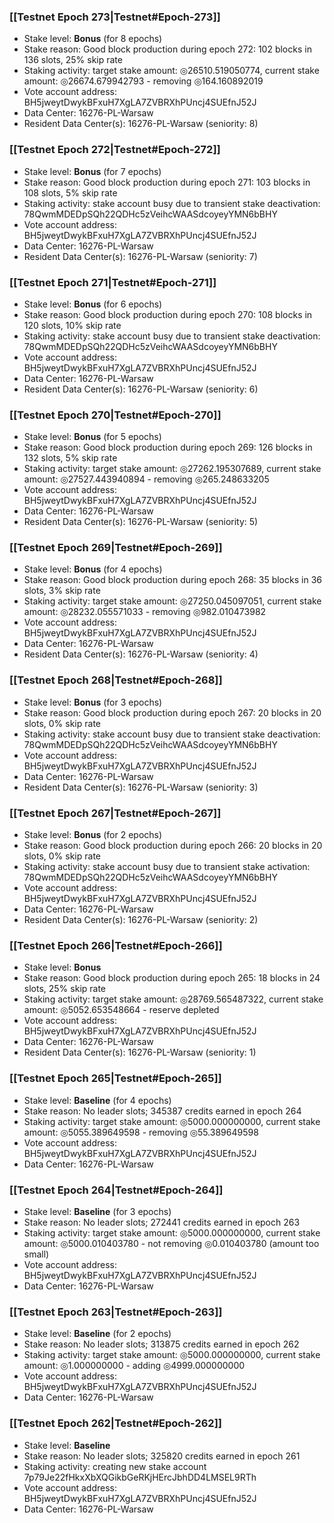### [[Testnet Epoch 273|Testnet#Epoch-273]]
* Stake level: **Bonus** (for 8 epochs)
* Stake reason: Good block production during epoch 272: 102 blocks in 136 slots, 25% skip rate
* Staking activity: target stake amount: ◎26510.519050774, current stake amount: ◎26674.679942793 - removing ◎164.160892019
* Vote account address: BH5jweytDwykBFxuH7XgLA7ZVBRXhPUncj4SUEfnJ52J
* Data Center: 16276-PL-Warsaw
* Resident Data Center(s): 16276-PL-Warsaw (seniority: 8)
### [[Testnet Epoch 272|Testnet#Epoch-272]]
* Stake level: **Bonus** (for 7 epochs)
* Stake reason: Good block production during epoch 271: 103 blocks in 108 slots, 5% skip rate
* Staking activity: stake account busy due to transient stake deactivation: 78QwmMDEDpSQh22QDHc5zVeihcWAASdcoyeyYMN6bBHY
* Vote account address: BH5jweytDwykBFxuH7XgLA7ZVBRXhPUncj4SUEfnJ52J
* Data Center: 16276-PL-Warsaw
* Resident Data Center(s): 16276-PL-Warsaw (seniority: 7)
### [[Testnet Epoch 271|Testnet#Epoch-271]]
* Stake level: **Bonus** (for 6 epochs)
* Stake reason: Good block production during epoch 270: 108 blocks in 120 slots, 10% skip rate
* Staking activity: stake account busy due to transient stake deactivation: 78QwmMDEDpSQh22QDHc5zVeihcWAASdcoyeyYMN6bBHY
* Vote account address: BH5jweytDwykBFxuH7XgLA7ZVBRXhPUncj4SUEfnJ52J
* Data Center: 16276-PL-Warsaw
* Resident Data Center(s): 16276-PL-Warsaw (seniority: 6)
### [[Testnet Epoch 270|Testnet#Epoch-270]]
* Stake level: **Bonus** (for 5 epochs)
* Stake reason: Good block production during epoch 269: 126 blocks in 132 slots, 5% skip rate
* Staking activity: target stake amount: ◎27262.195307689, current stake amount: ◎27527.443940894 - removing ◎265.248633205
* Vote account address: BH5jweytDwykBFxuH7XgLA7ZVBRXhPUncj4SUEfnJ52J
* Data Center: 16276-PL-Warsaw
* Resident Data Center(s): 16276-PL-Warsaw (seniority: 5)
### [[Testnet Epoch 269|Testnet#Epoch-269]]
* Stake level: **Bonus** (for 4 epochs)
* Stake reason: Good block production during epoch 268: 35 blocks in 36 slots, 3% skip rate
* Staking activity: target stake amount: ◎27250.045097051, current stake amount: ◎28232.055571033 - removing ◎982.010473982
* Vote account address: BH5jweytDwykBFxuH7XgLA7ZVBRXhPUncj4SUEfnJ52J
* Data Center: 16276-PL-Warsaw
* Resident Data Center(s): 16276-PL-Warsaw (seniority: 4)
### [[Testnet Epoch 268|Testnet#Epoch-268]]
* Stake level: **Bonus** (for 3 epochs)
* Stake reason: Good block production during epoch 267: 20 blocks in 20 slots, 0% skip rate
* Staking activity: stake account busy due to transient stake deactivation: 78QwmMDEDpSQh22QDHc5zVeihcWAASdcoyeyYMN6bBHY
* Vote account address: BH5jweytDwykBFxuH7XgLA7ZVBRXhPUncj4SUEfnJ52J
* Data Center: 16276-PL-Warsaw
* Resident Data Center(s): 16276-PL-Warsaw (seniority: 3)
### [[Testnet Epoch 267|Testnet#Epoch-267]]
* Stake level: **Bonus** (for 2 epochs)
* Stake reason: Good block production during epoch 266: 20 blocks in 20 slots, 0% skip rate
* Staking activity: stake account busy due to transient stake activation: 78QwmMDEDpSQh22QDHc5zVeihcWAASdcoyeyYMN6bBHY
* Vote account address: BH5jweytDwykBFxuH7XgLA7ZVBRXhPUncj4SUEfnJ52J
* Data Center: 16276-PL-Warsaw
* Resident Data Center(s): 16276-PL-Warsaw (seniority: 2)
### [[Testnet Epoch 266|Testnet#Epoch-266]]
* Stake level: **Bonus**
* Stake reason: Good block production during epoch 265: 18 blocks in 24 slots, 25% skip rate
* Staking activity: target stake amount: ◎28769.565487322, current stake amount: ◎5052.653548664 - reserve depleted
* Vote account address: BH5jweytDwykBFxuH7XgLA7ZVBRXhPUncj4SUEfnJ52J
* Data Center: 16276-PL-Warsaw
* Resident Data Center(s): 16276-PL-Warsaw (seniority: 1)
### [[Testnet Epoch 265|Testnet#Epoch-265]]
* Stake level: **Baseline** (for 4 epochs)
* Stake reason: No leader slots; 345387 credits earned in epoch 264
* Staking activity: target stake amount: ◎5000.000000000, current stake amount: ◎5055.389649598 - removing ◎55.389649598
* Vote account address: BH5jweytDwykBFxuH7XgLA7ZVBRXhPUncj4SUEfnJ52J
* Data Center: 16276-PL-Warsaw
### [[Testnet Epoch 264|Testnet#Epoch-264]]
* Stake level: **Baseline** (for 3 epochs)
* Stake reason: No leader slots; 272441 credits earned in epoch 263
* Staking activity: target stake amount: ◎5000.000000000, current stake amount: ◎5000.010403780 - not removing ◎0.010403780 (amount too small)
* Vote account address: BH5jweytDwykBFxuH7XgLA7ZVBRXhPUncj4SUEfnJ52J
* Data Center: 16276-PL-Warsaw
### [[Testnet Epoch 263|Testnet#Epoch-263]]
* Stake level: **Baseline** (for 2 epochs)
* Stake reason: No leader slots; 313875 credits earned in epoch 262
* Staking activity: target stake amount: ◎5000.000000000, current stake amount: ◎1.000000000 - adding ◎4999.000000000
* Vote account address: BH5jweytDwykBFxuH7XgLA7ZVBRXhPUncj4SUEfnJ52J
* Data Center: 16276-PL-Warsaw
### [[Testnet Epoch 262|Testnet#Epoch-262]]
* Stake level: **Baseline**
* Stake reason: No leader slots; 325820 credits earned in epoch 261
* Staking activity: creating new stake account 7p79Je22fHkxXbXQGikbGeRKjHErcJbhDD4LMSEL9RTh
* Vote account address: BH5jweytDwykBFxuH7XgLA7ZVBRXhPUncj4SUEfnJ52J
* Data Center: 16276-PL-Warsaw
